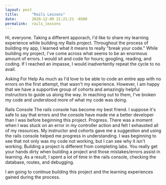 ```yaml
---
layout: post
title:      "Rails Lessons"
date:       2020-12-09 21:21:21 -0500
permalink:  rails_lessons
---
```



Hi, everyone. Taking a different apporach, I'd like to share my learning experience while building my Rails project. Throughout the process of building my app, I learned what it means to really "break your code." While building my project, I've come across what seems to be an enormous amount of errors. I would sit and code for hours; googling, reading, and coding. If I reached an impasse, I would inadvertently repeat the cycle to no avail.

Asking For Help
As much as I'd love to be able to code an entire app with no errors on the first attempt, that wasn't my experience. However, I am happy that we have a supportive group of cohorts and amazingly helpful instructors to guide us along the way. In reaching out to them, I've broken my code and understood more of what my code was doing. 

Rails Console
The rails console has become my best friend. I suppose it's safe to say that errors and the console have made me a better developer than I was before beginning this project. Progress. There was a moment when I was stuck on an error in my controller action and felt I exhausted all of my resources.  My instructor and cohorts gave me a suggestion and using the rails console helped me progress in understanding. I was beginning to see that not only was my code not working, but I can see why it isn't working. Building a project is different from completing labs. You really get your hands dirty when building a project and those mistakes/errors assist in learning. As a result, I spent a lot of time in the rails console, checking the database, routes, and debugging. 

I am going to continue building this project and the learning experiences gained during the process.
